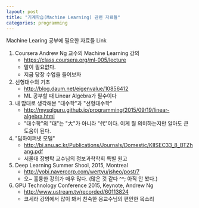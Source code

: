 ```yaml
---
layout: post
title: "기계학습(Machine Learning) 관련 자료들"
categories: programming
---
```


Machine Learing 공부에 필요한 자료들 Link

1. Coursera Andrew Ng 교수의 Machine Learning 강의
    - https://class.coursera.org/ml-005/lecture
    - 말이 필요없다.
    - 지금 당장 수업을 들어보자
1. 선형대수의 기초
    - http://blog.daum.net/eigenvalue/10856412
    - ML 공부할 때 Linear Algebra가 필수이다
1. 내 맘대로 생각해본 "대수학"과 "선형대수학"
    - http://mysqlguru.github.io/programming/2015/09/19/linear-algebra.html
    - "대수학"의 "대"는 "大"가 아니라 "代"이다. 이게 뭘 의미하는지만 알아도 큰 도움이 된다.
1. "딥하이퍼넷 모델"
    - http://bi.snu.ac.kr/Publications/Journals/Domestic/KIISEC33_8_BTZhang.pdf
    - 서울대 장병탁 교수님의 정보과학학회 특별 원고
1. Deep Learning Summer Shool, 2015, Montreal
    - http://yobi.navercorp.com/wertyu/jsheo/post/7
    - 오~ 훌륭한 강의가 매우 많다. (많은 것 같다 ^^; 아직 안 봤다.)
1. GPU Technology Conference 2015, Keynote, Andrew Ng
    - http://www.ustream.tv/recorded/60113824
    - 코세라 강의에서 많이 봐서 친숙한 응교수님의 편안한 목소리

